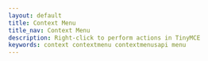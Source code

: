 ```yaml
---
layout: default
title: Context Menu
title_nav: Context Menu
description: Right-click to perform actions in TinyMCE
keywords: context contextmenu contextmenusapi menu
---
```


